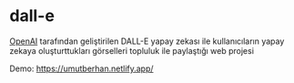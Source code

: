 # dall-e
[OpenAI](https://openai.com/) tarafından geliştirilen DALL-E yapay zekası ile kullanıcıların yapay zekaya oluşturttukları görselleri topluluk ile paylaştığı web projesi

Demo: https://umutberhan.netlify.app/
